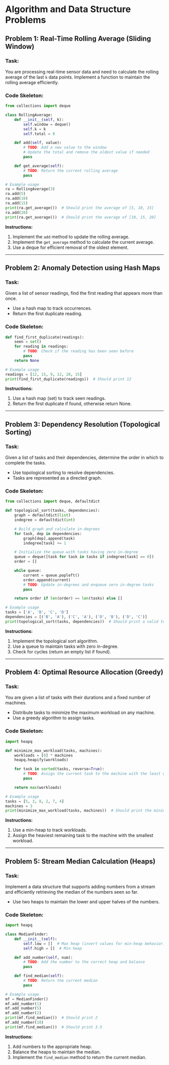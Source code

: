 
# Algorithm and Data Structure Problems

## Problem 1: Real-Time Rolling Average (Sliding Window)
### Task:
You are processing real-time sensor data and need to calculate the rolling average of the last `k` data points. Implement a function to maintain the rolling average efficiently.

### Code Skeleton:
```python
from collections import deque

class RollingAverage:
    def __init__(self, k):
        self.window = deque()
        self.k = k
        self.total = 0

    def add(self, value):
        # TODO: Add a new value to the window
        # Update the total and remove the oldest value if needed
        pass

    def get_average(self):
        # TODO: Return the current rolling average
        pass

# Example usage
ra = RollingAverage(3)
ra.add(5)
ra.add(10)
ra.add(15)
print(ra.get_average())  # Should print the average of [5, 10, 15]
ra.add(20)
print(ra.get_average())  # Should print the average of [10, 15, 20]
```
**Instructions:**
1. Implement the `add` method to update the rolling average.
2. Implement the `get_average` method to calculate the current average.
3. Use a deque for efficient removal of the oldest element.

---

## Problem 2: Anomaly Detection using Hash Maps
### Task:
Given a list of sensor readings, find the first reading that appears more than once.  
- Use a hash map to track occurrences.  
- Return the first duplicate reading.  

### Code Skeleton:
```python
def find_first_duplicate(readings):
    seen = set()
    for reading in readings:
        # TODO: Check if the reading has been seen before
        pass
    return None

# Example usage
readings = [12, 15, 9, 12, 20, 15]
print(find_first_duplicate(readings))  # Should print 12
```
**Instructions:**
1. Use a hash map (set) to track seen readings.
2. Return the first duplicate if found, otherwise return None.

---

## Problem 3: Dependency Resolution (Topological Sorting)
### Task:
Given a list of tasks and their dependencies, determine the order in which to complete the tasks.  
- Use topological sorting to resolve dependencies.  
- Tasks are represented as a directed graph.  

### Code Skeleton:
```python
from collections import deque, defaultdict

def topological_sort(tasks, dependencies):
    graph = defaultdict(list)
    indegree = defaultdict(int)

    # Build graph and calculate in-degrees
    for task, dep in dependencies:
        graph[dep].append(task)
        indegree[task] += 1

    # Initialize the queue with tasks having zero in-degree
    queue = deque([task for task in tasks if indegree[task] == 0])
    order = []

    while queue:
        current = queue.popleft()
        order.append(current)
        # TODO: Update in-degrees and enqueue zero in-degree tasks
        pass

    return order if len(order) == len(tasks) else []

# Example usage
tasks = ['A', 'B', 'C', 'D']
dependencies = [('B', 'A'), ('C', 'A'), ('D', 'B'), ('D', 'C')]
print(topological_sort(tasks, dependencies))  # Should print a valid topological order
```
**Instructions:**
1. Implement the topological sort algorithm.
2. Use a queue to maintain tasks with zero in-degree.
3. Check for cycles (return an empty list if found).

---

## Problem 4: Optimal Resource Allocation (Greedy)
### Task:
You are given a list of tasks with their durations and a fixed number of machines.  
- Distribute tasks to minimize the maximum workload on any machine.  
- Use a greedy algorithm to assign tasks.  

### Code Skeleton:
```python
import heapq

def minimize_max_workload(tasks, machines):
    workloads = [0] * machines
    heapq.heapify(workloads)

    for task in sorted(tasks, reverse=True):
        # TODO: Assign the current task to the machine with the least workload
        pass

    return max(workloads)

# Example usage
tasks = [5, 3, 8, 2, 7, 4]
machines = 3
print(minimize_max_workload(tasks, machines))  # Should print the minimum max workload
```
**Instructions:**
1. Use a min-heap to track workloads.
2. Assign the heaviest remaining task to the machine with the smallest workload.

---

## Problem 5: Stream Median Calculation (Heaps)
### Task:
Implement a data structure that supports adding numbers from a stream and efficiently retrieving the median of the numbers seen so far.  
- Use two heaps to maintain the lower and upper halves of the numbers.  

### Code Skeleton:
```python
import heapq

class MedianFinder:
    def __init__(self):
        self.low = []  # Max heap (invert values for min-heap behavior)
        self.high = []  # Min heap

    def add_number(self, num):
        # TODO: Add the number to the correct heap and balance
        pass

    def find_median(self):
        # TODO: Return the current median
        pass

# Example usage
mf = MedianFinder()
mf.add_number(1)
mf.add_number(5)
mf.add_number(2)
print(mf.find_median())  # Should print 2
mf.add_number(10)
print(mf.find_median())  # Should print 3.5
```
**Instructions:**
1. Add numbers to the appropriate heap.
2. Balance the heaps to maintain the median.
3. Implement the `find_median` method to return the current median.

